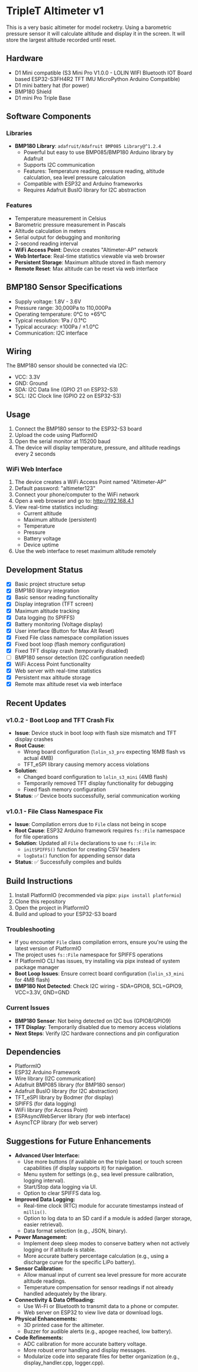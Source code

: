 # TripleT Altimeter v1

This is a very basic altimeter for model rocketry.
Using a barometric pressure sensor it will calculate altitude and display it in the screen.
It will store the largest altitude recorded until reset.

## Hardware
- D1 Mini compatible (S3 Mini Pro V1.0.0 - LOLIN WIFI Bluetooth IOT Board based ESP32-S3FH4R2 TFT IMU MicroPython Arduino Compatible)
- D1 mini battery hat (for power) 
- BMP180 Shield
- D1 mini Pro Triple Base

## Software Components

### Libraries
- **BMP180 Library**: `adafruit/Adafruit BMP085 Library@^1.2.4`
  - Powerful but easy to use BMP085/BMP180 Arduino library by Adafruit
  - Supports I2C communication
  - Features: Temperature reading, pressure reading, altitude calculation, sea level pressure calculation  
  - Compatible with ESP32 and Arduino frameworks
  - Requires Adafruit BusIO library for I2C abstraction

### Features
- Temperature measurement in Celsius
- Barometric pressure measurement in Pascals
- Altitude calculation in meters
- Serial output for debugging and monitoring
- 2-second reading interval
- **WiFi Access Point**: Device creates "Altimeter-AP" network
- **Web Interface**: Real-time statistics viewable via web browser
- **Persistent Storage**: Maximum altitude stored in flash memory
- **Remote Reset**: Max altitude can be reset via web interface

## BMP180 Sensor Specifications
- Supply voltage: 1.8V - 3.6V
- Pressure range: 30,000Pa to 110,000Pa
- Operating temperature: 0°C to +65°C
- Typical resolution: 1Pa / 0.1°C
- Typical accuracy: ±100Pa / ±1.0°C
- Communication: I2C interface

## Wiring
The BMP180 sensor should be connected via I2C:
- VCC: 3.3V
- GND: Ground
- SDA: I2C Data line (GPIO 21 on ESP32-S3)
- SCL: I2C Clock line (GPIO 22 on ESP32-S3)

## Usage
1. Connect the BMP180 sensor to the ESP32-S3 board
2. Upload the code using PlatformIO
3. Open the serial monitor at 115200 baud
4. The device will display temperature, pressure, and altitude readings every 2 seconds

### WiFi Web Interface
1. The device creates a WiFi Access Point named "Altimeter-AP"
2. Default password: "altimeter123"
3. Connect your phone/computer to the WiFi network
4. Open a web browser and go to: http://192.168.4.1
5. View real-time statistics including:
   - Current altitude
   - Maximum altitude (persistent)
   - Temperature
   - Pressure
   - Battery voltage
   - Device uptime
6. Use the web interface to reset maximum altitude remotely

## Development Status
- [x] Basic project structure setup
- [x] BMP180 library integration
- [x] Basic sensor reading functionality
- [x] Display integration (TFT screen)
- [x] Maximum altitude tracking
- [x] Data logging (to SPIFFS)
- [x] Battery monitoring (Voltage display)
- [x] User interface (Button for Max Alt Reset)
- [x] Fixed File class namespace compilation issues
- [x] Fixed boot loop (flash memory configuration)
- [x] Fixed TFT display crash (temporarily disabled)
- [ ] BMP180 sensor detection (I2C configuration needed)
- [x] WiFi Access Point functionality
- [x] Web server with real-time statistics
- [x] Persistent max altitude storage
- [x] Remote max altitude reset via web interface

## Recent Updates

### v1.0.2 - Boot Loop and TFT Crash Fix
- **Issue**: Device stuck in boot loop with flash size mismatch and TFT display crashes
- **Root Cause**: 
  - Wrong board configuration (`lolin_s3_pro` expecting 16MB flash vs actual 4MB)
  - TFT_eSPI library causing memory access violations
- **Solution**: 
  - Changed board configuration to `lolin_s3_mini` (4MB flash)
  - Temporarily removed TFT display functionality for debugging
  - Fixed flash memory configuration
- **Status**: ✅ Device boots successfully, serial communication working

### v1.0.1 - File Class Namespace Fix
- **Issue**: Compilation errors due to `File` class not being in scope
- **Root Cause**: ESP32 Arduino framework requires `fs::File` namespace for file operations
- **Solution**: Updated all `File` declarations to use `fs::File` in:
  - `initSPIFFS()` function for creating CSV headers
  - `logData()` function for appending sensor data
- **Status**: ✅ Successfully compiles and builds

## Build Instructions
1. Install PlatformIO (recommended via pipx: `pipx install platformio`)
2. Clone this repository
3. Open the project in PlatformIO
4. Build and upload to your ESP32-S3 board

### Troubleshooting
- If you encounter `File` class compilation errors, ensure you're using the latest version of PlatformIO
- The project uses `fs::File` namespace for SPIFFS operations
- If PlatformIO CLI has issues, try installing via pipx instead of system package manager
- **Boot Loop Issues**: Ensure correct board configuration (`lolin_s3_mini` for 4MB flash)
- **BMP180 Not Detected**: Check I2C wiring - SDA=GPIO8, SCL=GPIO9, VCC=3.3V, GND=GND

### Current Issues
- **BMP180 Sensor**: Not being detected on I2C bus (GPIO8/GPIO9)
- **TFT Display**: Temporarily disabled due to memory access violations
- **Next Steps**: Verify I2C hardware connections and pin configuration

## Dependencies
- PlatformIO
- ESP32 Arduino Framework
- Wire library (I2C communication)
- Adafruit BMP085 library (for BMP180 sensor)
- Adafruit BusIO library (for I2C abstraction)
- TFT_eSPI library by Bodmer (for display)
- SPIFFS (for data logging)
- WiFi library (for Access Point)
- ESPAsyncWebServer library (for web interface)
- AsyncTCP library (for web server)

## Suggestions for Future Enhancements
- **Advanced User Interface:**
    - Use more buttons (if available on the triple base) or touch screen capabilities (if display supports it) for navigation.
    - Menu system for settings (e.g., sea level pressure calibration, logging interval).
    - Start/Stop data logging via UI.
    - Option to clear SPIFFS data log.
- **Improved Data Logging:**
    - Real-time clock (RTC) module for accurate timestamps instead of `millis()`.
    - Option to log data to an SD card if a module is added (larger storage, easier retrieval).
    - Data format selection (e.g., JSON, binary).
- **Power Management:**
    - Implement deep sleep modes to conserve battery when not actively logging or if altitude is stable.
    - More accurate battery percentage calculation (e.g., using a discharge curve for the specific LiPo battery).
- **Sensor Calibration:**
    - Allow manual input of current sea level pressure for more accurate altitude readings.
    - Temperature compensation for sensor readings if not already handled adequately by the library.
- **Connectivity & Data Offloading:**
    - Use Wi-Fi or Bluetooth to transmit data to a phone or computer.
    - Web server on ESP32 to view live data or download logs.
- **Physical Enhancements:**
    - 3D printed case for the altimeter.
    - Buzzer for audible alerts (e.g., apogee reached, low battery).
- **Code Refinements:**
    - ADC calibration for more accurate battery voltage.
    - More robust error handling and display messages.
    - Modularize code into separate files for better organization (e.g., display_handler.cpp, logger.cpp).


